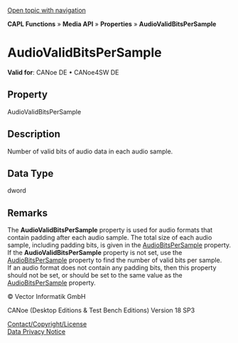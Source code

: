 [Open topic with navigation](../../../../../CANoeDEFamily.htm#Topics/CAPLFunctions/Media/Properties/CAPLfunctionAudioValidBitsPerSample.md)

**CAPL Functions** » **Media API** » **Properties** » **AudioValidBitsPerSample**

# AudioValidBitsPerSample

**Valid for**: CANoe DE • CANoe4SW DE

## Property

AudioValidBitsPerSample

## Description

Number of valid bits of audio data in each audio sample.

## Data Type

dword

## Remarks

The **AudioValidBitsPerSample** property is used for audio formats that contain padding after each audio sample. The total size of each audio sample, including padding bits, is given in the [AudioBitsPerSample](CAPLfunctionAudioBitsPerSample.md) property.  
If the **AudioValidBitsPerSample** property is not set, use the [AudioBitsPerSample](CAPLfunctionAudioBitsPerSample.md) property to find the number of valid bits per sample.  
If an audio format does not contain any padding bits, then this property should not be set, or should be set to the same value as the [AudioBitsPerSample](CAPLfunctionAudioBitsPerSample.md) property.

© Vector Informatik GmbH

CANoe (Desktop Editions & Test Bench Editions) Version 18 SP3

[Contact/Copyright/License](../../../Shared/ContactCopyrightLicense.md)  
[Data Privacy Notice](https://www.vector.com/int/en/company/get-info/privacy-policy/)
